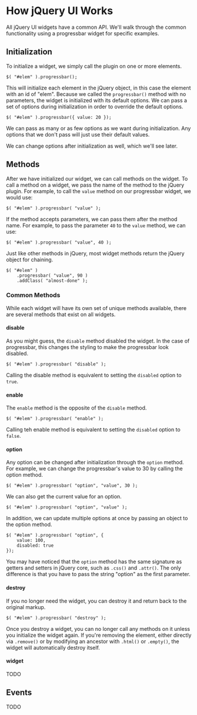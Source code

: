 # How jQuery UI Works

All jQuery UI widgets have a common API.
We'll walk through the common functionality using a progressbar widget for specific examples.

## Initialization

To initialize a widget, we simply call the plugin on one or more elements.

	$( "#elem" ).progressbar();

This will initialize each element in the jQuery object, in this case the element with an id of "elem".
Because we called the `progressbar()` method with no parameters, the widget is initialized with its default options.
We can pass a set of options during initialization in order to override the default options.

	$( "#elem" ).progressbar({ value: 20 });

We can pass as many or as few options as we want during initialization.
Any options that we don't pass will just use their default values.

We can change options after initialization as well, which we'll see later.

## Methods

After we have initialized our widget, we can call methods on the widget.
To call a method on a widget, we pass the name of the method to the jQuery plugin.
For example, to call the `value` method on our progressbar widget, we would use:

	$( "#elem" ).progressbar( "value" );

If the method accepts parameters, we can pass them after the method name.
For example, to pass the parameter `40` to the `value` method, we can use:

	$( "#elem" ).progressbar( "value", 40 );

Just like other methods in jQuery, most widget methods return the jQuery object for chaining.

	$( "#elem" )
		.progressbar( "value", 90 )
		.addClass( "almost-done" );

### Common Methods

While each widget will have its own set of unique methods available, there are several methods that exist on all widgets.

#### disable

As you might guess, the `disable` method disabled the widget.
In the case of progressbar, this changes the styling to make the progressbar look disabled.

	$( "#elem" ).progressbar( "disable" );

Calling the disable method is equivalent to setting the `disabled` option to `true`.

#### enable

The `enable` method is the opposite of the `disable` method.

	$( "#elem" ).progressbar( "enable" );

Calling teh enable method is equivalent to setting the `disabled` option to `false`.

#### option

Any option can be changed after initialization through the `option` method.
For example, we can change the progressbar's value to 30 by calling the option method.

	$( "#elem" ).progressbar( "option", "value", 30 );

We can also get the current value for an option.

	$( "#elem" ).progressbar( "option", "value" );

In addition, we can update multiple options at once by passing an object to the option method.

	$( "#elem" ).progressbar( "option", {
		value: 100,
		disabled: true
	});

You may have noticed that the `option` method has the same signature as getters and setters in jQuery core, such as `.css()` and `.attr()`.
The only difference is that you have to pass the string "option" as the first parameter.

#### destroy

If you no longer need the widget, you can destroy it and return back to the original markup.

	$( "#elem" ).progressbar( "destroy" );

Once you destroy a widget, you can no longer call any methods on it unless you initialize the widget again.
If you're removing the element, either directly via `.remove()` or by modifying an ancestor with `.html()` or `.empty()`, the widget will automatically destroy itself.

#### widget

TODO

## Events

TODO
